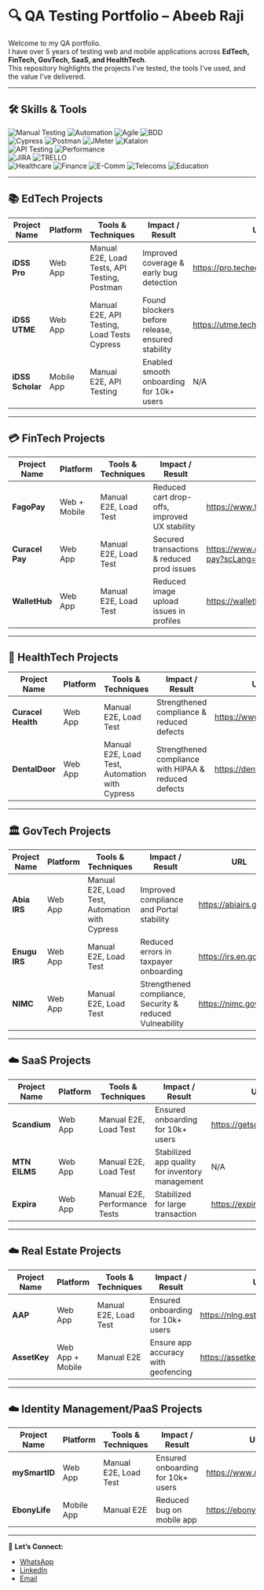 # 🔍 QA Testing Portfolio – Abeeb Raji

Welcome to my QA portfolio.  
I have over 5 years of testing web and mobile applications across **EdTech, FinTech, GovTech, SaaS, and HealthTech**.  
This repository highlights the projects I’ve tested, the tools I’ve used, and the value I’ve delivered.  

---

## 🛠️ Skills & Tools

![Manual Testing](https://img.shields.io/badge/Testing-Manual-blue) 
![Automation](https://img.shields.io/badge/Testing-Automation-orange) 
![Agile](https://img.shields.io/badge/Testing-Agile-indigo) 
![BDD](https://img.shields.io/badge/Testing-BDD-pink)  
![Cypress](https://img.shields.io/badge/Tool-Cypress-green) 
![Postman](https://img.shields.io/badge/Tool-Postman-orange) 
![JMeter](https://img.shields.io/badge/Tool-JMeter-red) 
![Katalon](https://img.shields.io/badge/Tool-Katalon-brightgreen)  
![API Testing](https://img.shields.io/badge/Focus-API%20Testing-purple) 
![Performance](https://img.shields.io/badge/Focus-Performance%20Stress%20&%20Load-yellow)  
![JIRA](https://img.shields.io/badge/Tracking-JIRA-green) 
![TRELLO](https://img.shields.io/badge/Tracking-TRELLO-lightpink)  
![Healthcare](https://img.shields.io/badge/Domain-Healthcare-lightred) 
![Finance](https://img.shields.io/badge/Domain-Finance-lightblue) 
![E-Comm](https://img.shields.io/badge/Domain-E-Commerce-darkgreen) 
![Telecoms](https://img.shields.io/badge/Domain-Telecoms-lightyellow) 
![Education](https://img.shields.io/badge/Domain-Education-lightpurple) 

---

## 📚 EdTech Projects

| Project Name   | Platform       | Tools & Techniques                | Impact / Result                                | URL |
|----------------|----------------|-----------------------------------|-----------------------------------------------|-----|
| **iDSS Pro**   | Web App        | Manual E2E, Load Tests, API Testing, Postman  | Improved coverage & early bug detection        | https://pro.techeducratic.com/signin   |
| **iDSS UTME**  | Web App        | Manual E2E, API Testing, Load Tests Cypress  | Found blockers before release, ensured stability | https://utme.techeducratic.com/   |
| **iDSS Scholar** | Mobile App   | Manual E2E, API Testing             | Enabled smooth onboarding for 10k+ users       | N/A   |

---

## 💳 FinTech Projects

| Project Name   | Platform       | Tools & Techniques                | Impact / Result                                | URL |
|----------------|----------------|-----------------------------------|-----------------------------------------------|-----|
| **FagoPay**    | Web + Mobile   | Manual E2E, Load Test             | Reduced cart drop-offs, improved UX stability | https://www.fagopay.africa   |
| **Curacel Pay**| Web App        | Manual E2E, Load Test             | Secured transactions & reduced prod issues    | https://www.curacel.co/curacel-pay?scLang=en   |
| **WalletHub**| Web App        | Manual E2E, Load Test             | Reduced image upload issues in profiles    | https://wallethub.com/   |

---

## 🏥 HealthTech Projects

| Project Name   | Platform       | Tools & Techniques                | Impact / Result                                | URL |
|----------------|----------------|-----------------------------------|-----------------------------------------------|-----|
| **Curacel Health** | Web App    | Manual E2E, Load Test             | Strengthened compliance & reduced defects     | https://www.curacel.co/   |
| **DentalDoor** | Web App    | Manual E2E, Load Test, Automation with Cypress             | Strengthened compliance with HIPAA & reduced defects     | https://dentaldoor.com/   |

---

## 🏛️ GovTech Projects

| Project Name   | Platform       | Tools & Techniques                | Impact / Result                                | URL |
|----------------|----------------|-----------------------------------|-----------------------------------------------|-----|
| **Abia IRS**   | Web App        | Manual E2E, Load Test, Automation with Cypress             | Improved compliance and Portal stability          | https://abiairs.gov.ng/   |
| **Enugu IRS**  | Web App        | Manual E2E, Load Test             | Reduced errors in taxpayer onboarding         | https://irs.en.gov.ng/   |
| **NIMC** | Web App    | Manual E2E, Load Test             | Strengthened compliance, Security & reduced Vulneability     | https://nimc.gov.ng/   |

---

## ☁️ SaaS Projects

| Project Name   | Platform       | Tools & Techniques                | Impact / Result                                | URL |
|----------------|----------------|-----------------------------------|-----------------------------------------------|-----|
| **Scandium**   | Web App        | Manual E2E, Load Test             | Ensured onboarding for 10k+ users             | https://getscandium.com/   |
| **MTN EILMS**  | Web App        | Manual E2E, Load Test             | Stabilized app quality for inventory management | N/A   |
| **Expira**  | Web App        | Manual E2E, Performance Tests             | Stabilized for large transaction | https://expira.com/   |

---

## ☁️ Real Estate Projects

| Project Name   | Platform       | Tools & Techniques                | Impact / Result                                | URL |
|----------------|----------------|-----------------------------------|-----------------------------------------------|-----|
| **AAP**   | Web App        | Manual E2E, Load Test             | Ensured onboarding for 10k+ users             | https://nlng.estateandhomes.ng/   |
| **AssetKey**  | Web App + Mobile       | Manual E2E             | Ensure app accuracy with geofencing | https://assetkey.com/   |

---

## ☁️ Identity Management/PaaS Projects

| Project Name   | Platform       | Tools & Techniques                | Impact / Result                                | URL |
|----------------|----------------|-----------------------------------|-----------------------------------------------|-----|
| **mySmartID**   | Web App        | Manual E2E, Load Test             | Ensured onboarding for 10k+ users             | https://www.mysmartid.io/   |
| **EbonyLife**   | Mobile App        | Manual E2E             | Reduced bug on mobile app             | https://ebonylifeplace.com/   |

---

📩 **Let’s Connect:**  
- [WhatsApp](+2347036978489)  
- [LinkedIn](http://www.linkedin.com/in/abeeb-raji-3a74b41b4/)  
- [Email](almabuub@gmail.com)  
